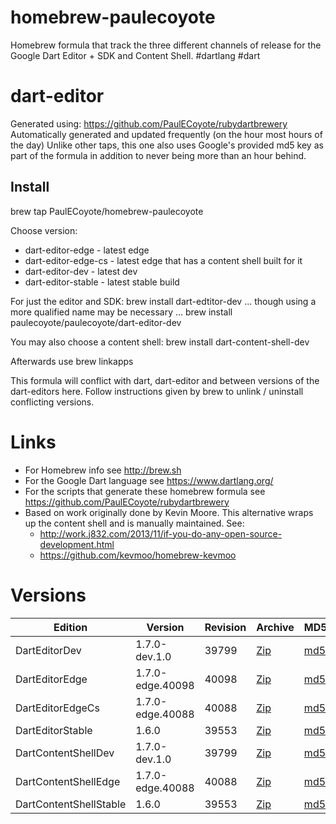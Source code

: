 homebrew-paulecoyote
====================

Homebrew formula that track the three different channels of release for the Google Dart Editor + SDK and Content Shell.  #dartlang #dart

dart-editor
===========

Generated using: https://github.com/PaulECoyote/rubydartbrewery
Automatically generated and updated frequently (on the hour most hours of the day)
Unlike other taps, this one also uses Google's provided md5 key as part of the formula in addition to never being more than an hour behind.

Install
-------
brew tap PaulECoyote/homebrew-paulecoyote

Choose version:
* dart-editor-edge - latest edge
* dart-editor-edge-cs - latest edge that has a content shell built for it
* dart-editor-dev - latest dev
* dart-editor-stable - latest stable build

For just the editor and SDK:
brew install dart-edtitor-dev
... though using a more qualified name may be necessary ...
brew install paulecoyote/paulecoyote/dart-editor-dev

You may also choose a content shell:
brew install dart-content-shell-dev

Afterwards use 
brew linkapps

This formula will conflict with dart, dart-editor and between versions of the dart-editors here.  Follow instructions given by brew to unlink / uninstall conflicting versions.

Links
=====
* For Homebrew info see http://brew.sh
* For the Google Dart language see https://www.dartlang.org/
* For the scripts that generate these homebrew formula see https://github.com/PaulECoyote/rubydartbrewery
* Based on work originally done by Kevin Moore. This alternative wraps up the content shell and is manually maintained.  See: 
    * http://work.j832.com/2013/11/if-you-do-any-open-source-development.html
    * https://github.com/kevmoo/homebrew-kevmoo

Versions
========
| Edition | Version | Revision | Archive | MD5 | Notes |
| ------- | ------- | -------- | ------- | --- | ----- |
| DartEditorDev | 1.7.0-dev.1.0 | 39799 | [Zip](https://storage.googleapis.com/dart-archive/channels/dev/release/39799/editor/darteditor-macos-x64.zip) | [md5](https://storage.googleapis.com/dart-archive/channels/dev/release/39799/editor/darteditor-macos-x64.zip.md5sum) | [Changes](https://storage.googleapis.com/dart-archive/channels/dev/release/latest/changelog.html) |
| DartEditorEdge | 1.7.0-edge.40098 | 40098 | [Zip](https://storage.googleapis.com/dart-archive/channels/be/raw/40098/editor/darteditor-macos-x64.zip) | [md5](https://storage.googleapis.com/dart-archive/channels/be/raw/40098/editor/darteditor-macos-x64.zip.md5sum) | - |
| DartEditorEdgeCs | 1.7.0-edge.40088 | 40088 | [Zip](https://storage.googleapis.com/dart-archive/channels/be/raw/40088/editor/darteditor-macos-x64.zip) | [md5](https://storage.googleapis.com/dart-archive/channels/be/raw/40088/editor/darteditor-macos-x64.zip.md5sum) | - |
| DartEditorStable | 1.6.0 | 39553 | [Zip](https://storage.googleapis.com/dart-archive/channels/stable/release/39553/editor/darteditor-macos-x64.zip) | [md5](https://storage.googleapis.com/dart-archive/channels/stable/release/39553/editor/darteditor-macos-x64.zip.md5sum) | [Changes](https://storage.googleapis.com/dart-archive/channels/stable/release/latest/changelog.html) |
| DartContentShellDev | 1.7.0-dev.1.0 | 39799 | [Zip](https://storage.googleapis.com/dart-archive/channels/dev/release/39799/dartium/content_shell-macos-ia32-release.zip) | [md5](https://storage.googleapis.com/dart-archive/channels/dev/release/39799/dartium/content_shell-macos-ia32-release.zip.md5sum) | - |
| DartContentShellEdge | 1.7.0-edge.40088 | 40088 | [Zip](https://storage.googleapis.com/dart-archive/channels/be/raw/40088/dartium/content_shell-macos-ia32-release.zip) | [md5](https://storage.googleapis.com/dart-archive/channels/be/raw/40088/dartium/content_shell-macos-ia32-release.zip.md5sum) | - |
| DartContentShellStable | 1.6.0 | 39553 | [Zip](https://storage.googleapis.com/dart-archive/channels/stable/release/39553/dartium/content_shell-macos-ia32-release.zip) | [md5](https://storage.googleapis.com/dart-archive/channels/stable/release/39553/dartium/content_shell-macos-ia32-release.zip.md5sum) | - |
